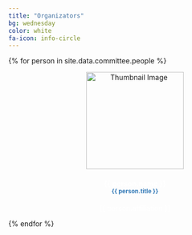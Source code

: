 ```yaml
---
title: "Organizators"
bg: wednesday
color: white
fa-icon: info-circle
---
```


<div class="team">
<div class="row">

{% for person in site.data.committee.people %}
<div class="col-md-4">
<center>
<div class="team-player">
    <img src="img/organization/{{ person.image }}" alt="Thumbnail Image" class="img-raised img-circle" style="width:194px;height:194px;">
    <h4 class="title" style="color: #ffffff;">{{ person.name }}<br>
        <small class="text-muted" style="color: #337ab7;">{{ person.title }}</small>
    </h4>
    <p class="description" style="color: #ffffff;"> {{ person.affiliation }}</p>
    <a href="{{ person.twitter }}" class="btn btn-simple btn-just-icon"><i class="fa fa-twitter"></i></a>
</div>
</center>
</div>
  {% endfor %}
  </div>
</div>
